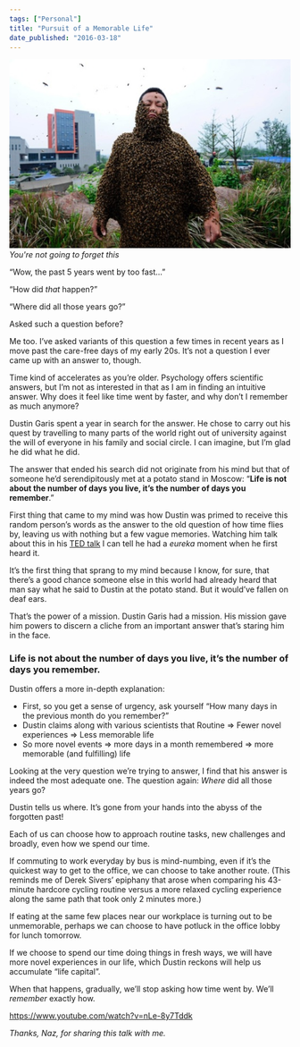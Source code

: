 ```yaml
---
tags: ["Personal"]
title: "Pursuit of a Memorable Life"
date_published: "2016-03-18"
---
```


![You're not going to forget this](images/bee-guy.jpg)
_You're not going to forget this_

“Wow, the past 5 years went by too fast…”

“How did _that_ happen?”

“Where did all those years go?”

Asked such a question before?

Me too. I’ve asked variants of this question a few times in recent years as I move past the care-free days of my early 20s. It’s not a question I ever came up with an answer to, though.

Time kind of accelerates as you’re older. Psychology offers scientific answers, but I’m not as interested in that as I am in finding an intuitive answer. Why does it feel like time went by faster, and why don’t I remember as much anymore?

Dustin Garis spent a year in search for the answer. He chose to carry out his quest by travelling to many parts of the world right out of university against the will of everyone in his family and social circle. I can imagine, but I’m glad he did what he did.

The answer that ended his search did not originate from his mind but that of someone he’d serendipitously met at a potato stand in Moscow: “**Life is not about the number of days you live, it’s the number of days you remember**.”

First thing that came to my mind was how Dustin was primed to receive this random person’s words as the answer to the old question of how time flies by, leaving us with nothing but a few vague memories. Watching him talk about this in his [TED talk](https://www.youtube.com/watch?v=nLe-8y7Tddk) I can tell he had a _eureka_ moment when he first heard it.

It’s the first thing that sprang to my mind because I know, for sure, that there’s a good chance someone else in this world had already heard that man say what he said to Dustin at the potato stand. But it would’ve fallen on deaf ears.

That’s the power of a mission. Dustin Garis had a mission. His mission gave him powers to discern a cliche from an important answer that’s staring him in the face.

### Life is not about the number of days you live, it’s the number of days you remember.

Dustin offers a more in-depth explanation:

- First, so you get a sense of urgency, ask yourself “How many days in the previous month do you remember?”
- Dustin claims along with various scientists that Routine => Fewer novel experiences => Less memorable life
- So more novel events => more days in a month remembered => more memorable (and fulfilling) life

Looking at the very question we’re trying to answer, I find that his answer is indeed the most adequate one. The question again: _Where_ did all those years go?

Dustin tells us where. It’s gone from your hands into the abyss of the forgotten past!

Each of us can choose how to approach routine tasks, new challenges and broadly, even how we spend our time.

If commuting to work everyday by bus is mind-numbing, even if it’s the quickest way to get to the office, we can choose to take another route. (This reminds me of Derek Sivers’ epiphany that arose when comparing his 43-minute hardcore cycling routine versus a more relaxed cycling experience along the same path that took only 2 minutes more.)

If eating at the same few places near our workplace is turning out to be unmemorable, perhaps we can choose to have potluck in the office lobby for lunch tomorrow.

If we choose to spend our time doing things in fresh ways, we will have more novel experiences in our life, which Dustin reckons will help us accumulate “life capital”.

When that happens, gradually, we’ll stop asking how time went by. We’ll _remember_ exactly how.

https://www.youtube.com/watch?v=nLe-8y7Tddk

_Thanks, Naz, for sharing this talk with me._
